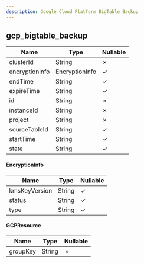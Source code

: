 ```yaml
---
description: Google Cloud Platform BigTable Backup
---
```

gcp_bigtable_backup
-------------------

| **Name**       | **Type**       | **Nullable** |
| -------------- | -------------- | ------------ |
| clusterId      | String         | &cross;      |
| encryptionInfo | EncryptionInfo | &check;      |
| endTime        | String         | &check;      |
| expireTime     | String         | &check;      |
| id             | String         | &cross;      |
| instanceId     | String         | &cross;      |
| project        | String         | &cross;      |
| sourceTableId  | String         | &check;      |
| startTime      | String         | &check;      |
| state          | String         | &check;      |

#### EncryptionInfo
| **Name**      | **Type** | **Nullable** |
| ------------- | -------- | ------------ |
| kmsKeyVersion | String   | &check;      |
| status        | String   | &check;      |
| type          | String   | &check;      |

#### GCPResource
| **Name** | **Type** | **Nullable** |
| -------- | -------- | ------------ |
| groupKey | String   | &cross;      |
